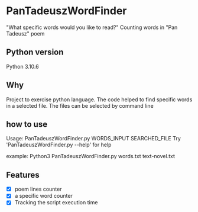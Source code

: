 # PanTadeuszWordFinder
"What specific words would you like to read?"
Counting words in "Pan Tadeusz" poem

## Python version
Python 3.10.6

## Why
Project to exercise python language. The code helped to find specific words in a selected file. The files can be selected by command line

## how to use
Usage: PanTadeuszWordFinder.py WORDS_INPUT SEARCHED_FILE
Try 'PanTadeuszWordFinder.py --help' for help

example:
Python3 PanTadeuszWordFinder.py words.txt text-novel.txt

## Features
- [x] poem lines counter
- [x] a specific word counter
- [x] Tracking the script execution time
